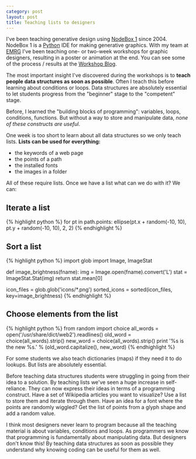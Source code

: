 ```yaml
---
category: post
layout: post
title: Teaching lists to designers
---
```

I've been teaching generative design using [NodeBox 1](http://nodebox.net/) since 2004. NodeBox 1 is a [Python](http://www.python.org) IDE for making generative graphics. With my team at [EMRG](http://www.emrg.be/) I've been teaching one- or two-week workshops for graphic designers, resulting in a poster or animation at the end. You can see some of the process / results at the [Workshop Blog](http://workshops.nodebox.net/).

The most important insight I've discovered during the workshops is to **teach people data structures as soon as possible**. Often I teach this before learning about conditions or loops. Data structures are absolutely essential to let students progress from the "beginner" stage to the "competent" stage.

Before, I learned the "building blocks of programming": variables, loops, conditions, functions. But without a way to store and manipulate data, *none of these constructs are useful*.

One week is too short to learn about all data structures so we only teach lists. **Lists can be used for everything:**

- the keywords of a web page
- the points of a path
- the installed fonts
- the images in a folder

All of these require lists. Once we have a list what can we do with it? We can:

## Iterate a list
{% highlight python %}
for pt in path.points:
    ellipse(pt.x + random(-10, 10), pt.y + random(-10, 10), 2, 2)
{% endhighlight %}

## Sort a list

{% highlight python %}
import glob
import Image, ImageStat

def image_brightness(fname):
   img = Image.open(fname).convert('L')
   stat = ImageStat.Stat(img)
   return stat.mean[0]

icon_files = glob.glob('icons/*.png')
sorted_icons = sorted(icon_files, key=image_brightness)
{% endhighlight %}

## Choose elements from the list
     
{% highlight python %}
from random import choice
    all_words = open('/usr/share/dict/web2').readlines()
    old_word = choice(all_words).strip()
    new_word = choice(all_words).strip()
    print '%s is the new %s.' % (old_word.capitalize(), new_word)
{% endhighlight %}

For some students we also teach dictionaries (maps) if they need it to do lookups. But lists are absolutely essential.

Before teaching data structures students were struggling in going from their idea to a solution. By teaching lists we've seen a huge increase in self-reliance. They can now express their ideas in terms of a programming construct. Have a set of Wikipedia articles you want to visualize? Use a list to store them and iterate through them. Have an idea for a font where the points are randomly wiggled? Get the list of points from a glyph shape and add a random value.

I think most designers never learn to program because all the teaching material is about variables, conditions and loops. As programmers we know that programming is fundamentally about manipulating data. But designers don't know this! By teaching data structures as soon as possible they understand why knowing coding can be useful for them as well.